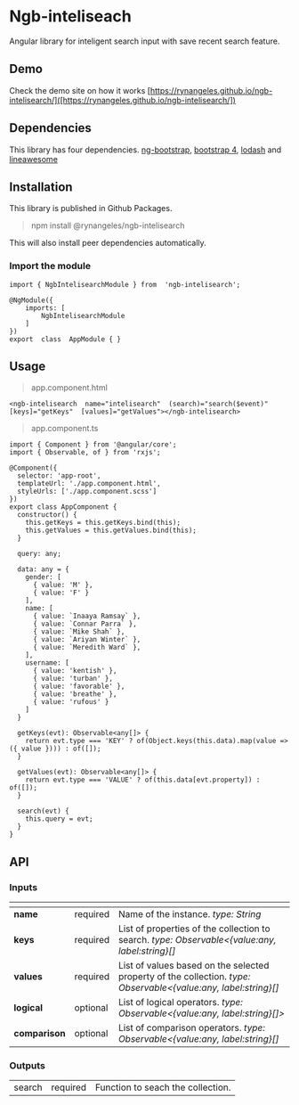 


# Ngb-inteliseach

Angular library for inteligent search input with save recent search feature.

## Demo

Check the demo site on how it works [https://rynangeles.github.io/ngb-intelisearch/]([https://rynangeles.github.io/ngb-intelisearch/])

## Dependencies

This library has four dependencies. [ng-bootstrap](https://github.com/ng-bootstrap/ng-bootstrap), [bootstrap 4](https://getbootstrap.com/), [lodash](https://lodash.com/) and [lineawesome](https://icons8.com/line-awesome)

## Installation

This library is published in Github Packages. 

> npm install @rynangeles/ngb-intelisearch

This will also install peer dependencies automatically.

###  Import the module
    import { NgbIntelisearchModule } from  'ngb-intelisearch';

	@NgModule({
		imports: [
			NgbIntelisearchModule
		]
	})
	export  class  AppModule { }

## Usage

> app.component.html

	<ngb-intelisearch  name="intelisearch"  (search)="search($event)"  [keys]="getKeys"  [values]="getValues"></ngb-intelisearch>
> app.component.ts

	

    import { Component } from '@angular/core';
    import { Observable, of } from 'rxjs';
    
    @Component({
      selector: 'app-root',
      templateUrl: './app.component.html',
      styleUrls: ['./app.component.scss']
    })
    export class AppComponent {
      constructor() {
        this.getKeys = this.getKeys.bind(this);
        this.getValues = this.getValues.bind(this);
      }
    
      query: any;
    
      data: any = {
        gender: [
          { value: 'M' },
          { value: 'F' }
        ],
        name: [
          { value: `Inaaya Ramsay` },
          { value: `Connar Parra` },
          { value: `Mike Shah` },
          { value: `Ariyan Winter` },
          { value: `Meredith Ward` },
        ],
        username: [
          { value: 'kentish' },
          { value: 'turban' },
          { value: 'favorable' },
          { value: 'breathe' },
          { value: 'rufous' }
        ]
      }
    
      getKeys(evt): Observable<any[]> {
        return evt.type === 'KEY' ? of(Object.keys(this.data).map(value => ({ value }))) : of([]);
      }
    
      getValues(evt): Observable<any[]> {
        return evt.type === 'VALUE' ? of(this.data[evt.property]) : of([]);
      }
    
      search(evt) {
        this.query = evt;
      }
    }

## API
### Inputs 
| <!-- -->  | <!-- -->  | <!-- -->  |
|--|--|--|
| **name** | required | Name of the instance. *type: String* |
| **keys** | required | List of properties of the collection to search. *type: Observable<{value:any, label:string}[]* |
| **values** | required | List of values based on the selected property of the collection. *type: Observable<{value:any, label:string}[]* |
| **logical** | optional | List of logical operators. *type: Observable<{value:any, label:string}[]>* |
| **comparison** | optional | List of comparison operators. *type: Observable<{value:any, label:string}[]* |

### Outputs 
| | | |
|--|--|--|
| search | required | Function to seach the collection. |

